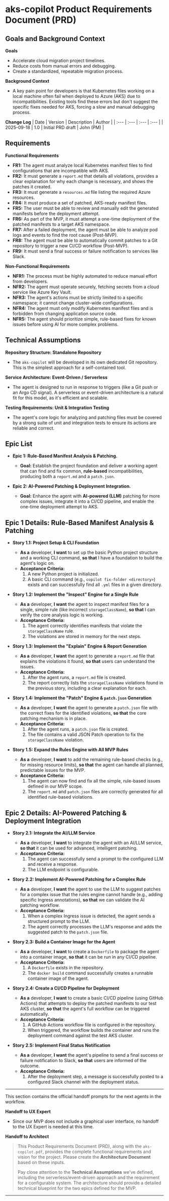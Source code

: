 # aks-copilot Product Requirements Document (PRD)

## Goals and Background Context

**Goals**

- Accelerate cloud migration project timelines.
- Reduce costs from manual errors and debugging.
- Create a standardized, repeatable migration process.

**Background Context**

- A key pain point for developers is that Kubernetes files working on a local machine often fail when deployed to Azure (AKS) due to incompatibilities. Existing tools find these errors but don't suggest the specific fixes needed for AKS, forcing a slow and manual debugging process.

**Change Log**
| Date | Version | Description | Author |
| :--- | :--- | :--- | :--- |
| 2025-09-18 | 1.0 | Initial PRD draft | John (PM) |

## Requirements

**Functional Requirements**

- **FR1:** The agent must analyze local Kubernetes manifest files to find configurations that are incompatible with AKS.
- **FR2:** It must generate a `report.md` that details all violations, provides a clear explanation for why each change is necessary, and shows the patches it created.
- **FR3:** It must generate a `resources.md` file listing the required Azure resources.
- **FR4:** It must produce a set of patched, AKS-ready manifest files.
- **FR5:** The user must be able to review and manually edit the generated manifests before the deployment attempt.
- **FR6:** As part of the MVP, it must attempt a one-time deployment of the patched manifests to a target AKS namespace.
- **FR7:** After a failed deployment, the agent must be able to analyze pod logs and events to find the root cause (Post-MVP).
- **FR8:** The agent must be able to automatically commit patches to a Git repository to trigger a new CI/CD workflow (Post-MVP).
- **FR9:** It must send a final success or failure notification to services like Slack.

**Non-Functional Requirements**

- **NFR1:** The process must be highly automated to reduce manual effort from developers.
- **NFR2:** The agent must operate securely, fetching secrets from a cloud service like Azure Key Vault.
- **NFR3:** The agent's actions must be strictly limited to a specific namespace; it cannot change cluster-wide configurations.
- **NFR4:** The agent must only modify Kubernetes manifest files and is forbidden from changing application source code.
- **NFR5:** The agent should prioritize simple, rule-based fixes for known issues before using AI for more complex problems.

## Technical Assumptions

**Repository Structure: Standalone Repository**

- The `aks-copilot` will be developed in its own dedicated Git repository. This is the simplest approach for a self-contained tool.

**Service Architecture: Event-Driven / Serverless**

- The agent is designed to run in response to triggers (like a Git push or an Argo CD signal). A serverless or event-driven architecture is a natural fit for this model, as it's efficient and scalable.

**Testing Requirements: Unit & Integration Testing**

- The agent's core logic for analyzing and patching files must be covered by a strong suite of unit and integration tests to ensure its actions are reliable and correct.

## Epic List

- **Epic 1: Rule-Based Manifest Analysis & Patching.**

  - **Goal:** Establish the project foundation and deliver a working agent that can find and fix common, **rule-based** incompatibilities, producing both a `report.md` and a `patch.json`.

- **Epic 2: AI-Powered Patching & Deployment Integration.**
  - **Goal:** Enhance the agent with **AI-powered (LLM)** patching for more complex issues, integrate it into a CI/CD pipeline, and enable the one-time deployment attempt to AKS.

## Epic 1 Details: Rule-Based Manifest Analysis & Patching

- **Story 1.1: Project Setup & CLI Foundation**

  - **As a** developer, **I want** to set up the basic Python project structure and a working CLI command, **so that** I have a foundation to build the agent's logic on.
  - **Acceptance Criteria:**
    1. A new Python project is initialized.
    2. A basic CLI command (e.g., `copilot fix-folder <directory>`) exists and can successfully find all `.yml` files in a given directory.

- **Story 1.2: Implement the "Inspect" Engine for a Single Rule**

  - **As a** developer, **I want** the agent to inspect manifest files for a single, simple rule (like incorrect `storageClassName`), **so that** I can verify the core analysis logic is working.
  - **Acceptance Criteria:**
    1. The agent correctly identifies manifests that violate the `storageClassName` rule.
    2. The violations are stored in memory for the next steps.

- **Story 1.3: Implement the "Explain" Engine & Report Generation**

  - **As a** developer, **I want** the agent to generate a `report.md` file that explains the violations it found, **so that** users can understand the issues.
  - **Acceptance Criteria:**
    1. After the agent runs, a `report.md` file is created.
    2. The report correctly lists the `storageClassName` violations found in the previous story, including a clear explanation for each.

- **Story 1.4: Implement the "Patch" Engine & `patch.json` Generation**

  - **As a** developer, **I want** the agent to generate a `patch.json` file with the correct fixes for the identified violations, **so that** the core patching mechanism is in place.
  - **Acceptance Criteria:**
    1. After the agent runs, a `patch.json` file is created.
    2. The file contains a valid JSON Patch operation to fix the `storageClassName` violation.

- **Story 1.5: Expand the Rules Engine with All MVP Rules**
  - **As a** developer, **I want** to add the remaining rule-based checks (e.g., for missing resource limits), **so that** the agent can handle all planned, predictable issues for the MVP.
  - **Acceptance Criteria:**
    1. The agent can now find and fix all the simple, rule-based issues defined in our MVP scope.
    2. The `report.md` and `patch.json` files are correctly generated for all identified rule-based violations.

## Epic 2 Details: AI-Powered Patching & Deployment Integration

- **Story 2.1: Integrate the AI/LLM Service**

  - **As a** developer, **I want** to integrate the agent with an AI/LLM service, **so that** it can be used for advanced, intelligent patching.
  - **Acceptance Criteria:**
    1. The agent can successfully send a prompt to the configured LLM and receive a response.
    2. The LLM endpoint is configurable.

- **Story 2.2: Implement AI-Powered Patching for a Complex Rule**

  - **As a** developer, **I want** the agent to use the LLM to suggest patches for a complex issue that the rules engine cannot handle (e.g., adding specific Ingress annotations), **so that** we can validate the AI patching workflow.
  - **Acceptance Criteria:**
    1. When a complex Ingress issue is detected, the agent sends a structured prompt to the LLM.
    2. The agent correctly processes the LLM's response and adds the suggested patch to the `patch.json` file.

- **Story 2.3: Build a Container Image for the Agent**

  - **As a** developer, **I want** to create a `Dockerfile` to package the agent into a container image, **so that** it can be run in any CI/CD pipeline.
  - **Acceptance Criteria:**
    1. A `Dockerfile` exists in the repository.
    2. The `docker build` command successfully creates a runnable container image of the agent.

- **Story 2.4: Create a CI/CD Pipeline for Deployment**

  - **As a** developer, **I want** to create a basic CI/CD pipeline (using GitHub Actions) that attempts to deploy the patched manifests to our test AKS cluster, **so that** the agent's full workflow can be triggered automatically.
  - **Acceptance Criteria:**
    1. A GitHub Actions workflow file is configured in the repository.
    2. When triggered, the workflow builds the container and runs the deployment command against the test AKS cluster.

- **Story 2.5: Implement Final Status Notification**
  - **As a** developer, **I want** the agent's pipeline to send a final success or failure notification to Slack, **so that** users are informed of the outcome.
  - **Acceptance Criteria:**
    1. After the deployment step, a message is successfully posted to a configured Slack channel with the deployment status.

---

This section contains the official handoff prompts for the next agents in the workflow.

**Handoff to UX Expert**

- Since our MVP does not include a graphical user interface, no handoff to the UX Expert is needed at this time.

**Handoff to Architect**

> This Product Requirements Document (PRD), along with the `aks-copilot.pdf`, provides the complete functional requirements and vision for the project. Please create the **Architecture Document** based on these inputs.
>
> Pay close attention to the **Technical Assumptions** we've defined, including the serverless/event-driven approach and the requirement for a configurable system. The architecture should provide a detailed technical blueprint for the two epics defined for the MVP.

---
